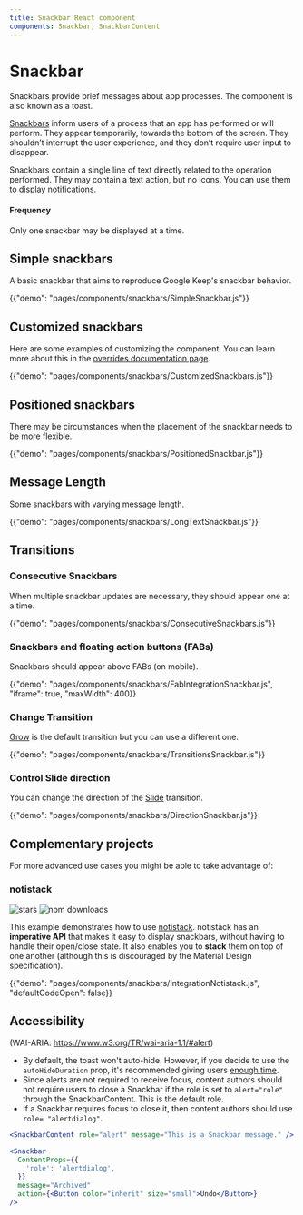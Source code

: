 ```yaml
---
title: Snackbar React component
components: Snackbar, SnackbarContent
---
```


# Snackbar

<p class="description">Snackbars provide brief messages about app processes. The component is also known as a toast.</p>

[Snackbars](https://material.io/design/components/snackbars.html) inform users of a process that an app has performed or will perform. They appear temporarily, towards the bottom of the screen. They shouldn’t interrupt the user experience, and they don’t require user input to disappear.

Snackbars contain a single line of text directly related to the operation performed.
They may contain a text action, but no icons. You can use them to display notifications.

#### Frequency

Only one snackbar may be displayed at a time.

## Simple snackbars

A basic snackbar that aims to reproduce Google Keep's snackbar behavior.

{{"demo": "pages/components/snackbars/SimpleSnackbar.js"}}

## Customized snackbars

Here are some examples of customizing the component. You can learn more about this in the
[overrides documentation page](/customization/components/).

{{"demo": "pages/components/snackbars/CustomizedSnackbars.js"}}

## Positioned snackbars

There may be circumstances when the placement of the snackbar needs to be more flexible.

{{"demo": "pages/components/snackbars/PositionedSnackbar.js"}}

## Message Length

Some snackbars with varying message length.

{{"demo": "pages/components/snackbars/LongTextSnackbar.js"}}

## Transitions

### Consecutive Snackbars

When multiple snackbar updates are necessary, they should appear one at a time.

{{"demo": "pages/components/snackbars/ConsecutiveSnackbars.js"}}

### Snackbars and floating action buttons (FABs)

Snackbars should appear above FABs (on mobile).

{{"demo": "pages/components/snackbars/FabIntegrationSnackbar.js", "iframe": true, "maxWidth": 400}}

### Change Transition

[Grow](/components/transitions/#grow) is the default transition but you can use a different one.

{{"demo": "pages/components/snackbars/TransitionsSnackbar.js"}}

### Control Slide direction

You can change the direction of the [Slide](/components/transitions/#slide) transition.

{{"demo": "pages/components/snackbars/DirectionSnackbar.js"}}

## Complementary projects

For more advanced use cases you might be able to take advantage of:

### notistack

![stars](https://img.shields.io/github/stars/iamhosseindhv/notistack.svg?style=social&label=Stars)
![npm downloads](https://img.shields.io/npm/dm/notistack.svg)

This example demonstrates how to use [notistack](https://github.com/iamhosseindhv/notistack).
notistack has an **imperative API** that makes it easy to display snackbars, without having to handle their open/close state.
It also enables you to **stack** them on top of one another (although this is discouraged by the Material Design specification).

{{"demo": "pages/components/snackbars/IntegrationNotistack.js", "defaultCodeOpen": false}}

## Accessibility

(WAI-ARIA: https://www.w3.org/TR/wai-aria-1.1/#alert)

- By default, the toast won't auto-hide. However, if you decide to use the `autoHideDuration` prop, it's recommended giving users [enough time](https://www.w3.org/TR/UNDERSTANDING-WCAG20/time-limits.html).
- Since alerts are not required to receive focus, content authors should not require users to close a Snackbar if the role is set to `alert="role"` through the SnackbarContent. This is the default role.
- If a Snackbar requires focus to close it, then content authors should use `role= "alertdialog"`.

```jsx
<SnackbarContent role="alert" message="This is a Snackbar message." />
```

```jsx
<Snackbar
  ContentProps={{
    'role': 'alertdialog',
  }}
  message="Archived"
  action={<Button color="inherit" size="small">Undo</Button>}
/>
```
